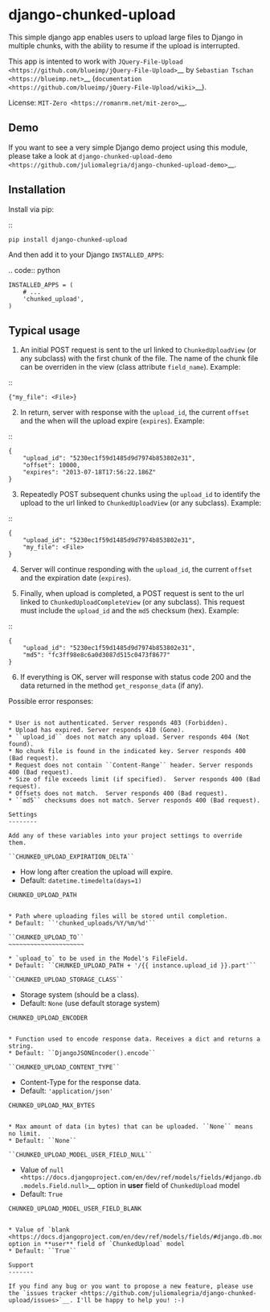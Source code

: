 django-chunked-upload
=====================

This simple django app enables users to upload large files to Django in multiple chunks, with the ability to resume if the upload is interrupted.

This app is intented to work with `JQuery-File-Upload <https://github.com/blueimp/jQuery-File-Upload>`__ by `Sebastian Tschan <https://blueimp.net>`__ (`documentation <https://github.com/blueimp/jQuery-File-Upload/wiki>`__).

License: `MIT-Zero <https://romanrm.net/mit-zero>`__.

Demo
----

If you want to see a very simple Django demo project using this module, please take a look at `django-chunked-upload-demo <https://github.com/juliomalegria/django-chunked-upload-demo>`__.

Installation
------------

Install via pip:

::

    pip install django-chunked-upload

And then add it to your Django ``INSTALLED_APPS``:

.. code:: python

    INSTALLED_APPS = (
        # ...
        'chunked_upload',
    )

Typical usage
-------------

1. An initial POST request is sent to the url linked to ``ChunkedUploadView`` (or any subclass) with the first chunk of the file. The name of the chunk file can be overriden in the view (class attribute ``field_name``). Example:

::

    {"my_file": <File>}

2. In return, server with response with the ``upload_id``, the current ``offset`` and the when will the upload expire (``expires``). Example:

::

    {
        "upload_id": "5230ec1f59d1485d9d7974b853802e31",
        "offset": 10000,
        "expires": "2013-07-18T17:56:22.186Z"
    }

3. Repeatedly POST subsequent chunks using the ``upload_id`` to identify the upload  to the url linked to ``ChunkedUploadView`` (or any subclass). Example:

::

    {
        "upload_id": "5230ec1f59d1485d9d7974b853802e31",
        "my_file": <File>
    }

4. Server will continue responding with the ``upload_id``, the current ``offset`` and the expiration date (``expires``).

5. Finally, when upload is completed, a POST request is sent to the url linked to ``ChunkedUploadCompleteView`` (or any subclass). This request must include the ``upload_id`` and the ``md5`` checksum (hex). Example:

::

    {
        "upload_id": "5230ec1f59d1485d9d7974b853802e31",
        "md5": "fc3ff98e8c6a0d3087d515c0473f8677"
    }

6. If everything is OK, server will response with status code 200 and the data returned in the method ``get_response_data`` (if any).

Possible error responses:
~~~~~~~~~~~~~~~~~~~~~~~~~

* User is not authenticated. Server responds 403 (Forbidden).
* Upload has expired. Server responds 410 (Gone).
* ``upload_id`` does not match any upload. Server responds 404 (Not found).
* No chunk file is found in the indicated key. Server responds 400 (Bad request).
* Request does not contain ``Content-Range`` header. Server responds 400 (Bad request).
* Size of file exceeds limit (if specified).  Server responds 400 (Bad request).
* Offsets does not match.  Server responds 400 (Bad request).
* ``md5`` checksums does not match. Server responds 400 (Bad request).

Settings
--------

Add any of these variables into your project settings to override them.

``CHUNKED_UPLOAD_EXPIRATION_DELTA``
~~~~~~~~~~~~~~~~~~~~~~~~~~~~~~~~~~~

* How long after creation the upload will expire.
* Default: ``datetime.timedelta(days=1)``

``CHUNKED_UPLOAD_PATH``
~~~~~~~~~~~~~~~~~~~~~~~

* Path where uploading files will be stored until completion.
* Default: ``'chunked_uploads/%Y/%m/%d'``

``CHUNKED_UPLOAD_TO``
~~~~~~~~~~~~~~~~~~~~~

* `upload_to` to be used in the Model's FileField.
* Default: ``CHUNKED_UPLOAD_PATH + '/{{ instance.upload_id }}.part'``

``CHUNKED_UPLOAD_STORAGE_CLASS``
~~~~~~~~~~~~~~~~~~~~~~~~~~~~~~~~

* Storage system (should be a class).
* Default: ``None`` (use default storage system)

``CHUNKED_UPLOAD_ENCODER``
~~~~~~~~~~~~~~~~~~~~~~~~~~

* Function used to encode response data. Receives a dict and returns a string.
* Default: ``DjangoJSONEncoder().encode``

``CHUNKED_UPLOAD_CONTENT_TYPE``
~~~~~~~~~~~~~~~~~~~~~~~~~~~~~~~

* Content-Type for the response data.
* Default: ``'application/json'``

``CHUNKED_UPLOAD_MAX_BYTES``
~~~~~~~~~~~~~~~~~~~~~~~~~~~~

* Max amount of data (in bytes) that can be uploaded. ``None`` means no limit.
* Default: ``None``

``CHUNKED_UPLOAD_MODEL_USER_FIELD_NULL``
~~~~~~~~~~~~~~~~~~~~~~~~~~~~~~~~~~~~~~~~

* Value of `null <https://docs.djangoproject.com/en/dev/ref/models/fields/#django.db.models.Field.null>`__ option in **user** field of `ChunkedUpload` model
* Default: ``True``

``CHUNKED_UPLOAD_MODEL_USER_FIELD_BLANK``
~~~~~~~~~~~~~~~~~~~~~~~~~~~~~~~~~~~~~~~~~

* Value of `blank <https://docs.djangoproject.com/en/dev/ref/models/fields/#django.db.models.Field.blank>`__ option in **user** field of `ChunkedUpload` model
* Default: ``True``

Support
-------

If you find any bug or you want to propose a new feature, please use the `issues tracker <https://github.com/juliomalegria/django-chunked-upload/issues>`__. I'll be happy to help you! :-)